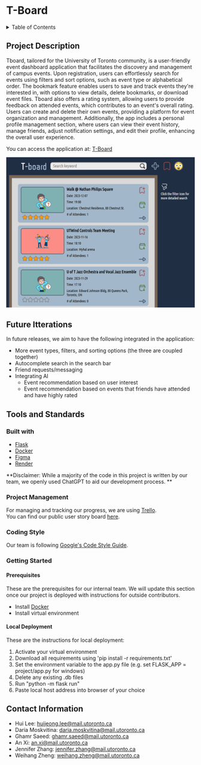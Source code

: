 # T-Board
<details>
  <summary>Table of Contents</summary>
  <ol>
    <li><a href="#Project-Description">Project Description</a></li>
    <li><a href="#Future-Itterations">Future Itterations</a></li>
    <li><a href="#Tools-and-Standards">Tools and Standards</a></li>
        <ul>
            <li><a href="#Built-with">Built with</a></li>
            <li><a href="#Project-Management">Project Management</a></li>
            <li><a href="#Coding-Style">Coding Style</a></li>
        </ul>
    <li><a href="#Getting-Started">Getting Started</a></li>
        <ul>
            <li><a href="#Prerequisites">Prerequisites</a></li>
            <li><a href="#Local-Deployment">Local Deployment</a></li>
        </ul>
    <li><a href="#Contact-Information">Contact Information</a></li>    
  </ol>
</details>

## Project Description
Tboard, tailored for the University of Toronto community, is a user-friendly event dashboard application that facilitates the discovery and management of campus events. Upon registration, users can effortlessly search for events using filters and sort options, such as event type or alphabetical order. The bookmark feature enables users to save and track events they're interested in, with options to view details, delete bookmarks, or download event files. Tboard also offers a rating system, allowing users to provide feedback on attended events, which contributes to an event's overall rating. Users can create and delete their own events, providing a platform for event organization and management. Additionally, the app includes a personal profile management section, where users can view their event history, manage friends, adjust notification settings, and edit their profile, enhancing the overall user experience.

You can access the application at: [T-Board](https://ece444-tboard.onrender.com/)

![Main](/Images_for_documentation/Maindashboard.png)  

## Future Itterations
In future releases, we aim to have the following integrated in the application:
* More event types, filters, and sorting options (the three are coupled together)
* Autocomplete search in the search bar
* Friend requests/messaging
* Integrating AI
  * Event recommendation based on user interest
  * Event recommendation based on events that friends have attended and have highly rated 

## Tools and Standards
### Built with 
* [Flask](https://palletsprojects.com/p/flask/)
* [Docker](https://www.docker.com)
* [Figma](https://www.figma.com/)
* [Render](https://www.render.com) 

**Disclaimer: While a majority of the code in this project is written by our team, we openly used ChatGPT to aid our development process. **

### Project Management 
For managing and tracking our progress, we are using [Trello](https://trello.com/).  
You can find our public user story board [here](https://trello.com/b/WXC6CorM/user-story-board).

### Coding Style
Our team is following [Google's Code Style Guide](https://google.github.io/styleguide/).

### Getting Started
#### Prerequisites
These are the prerequisites for our internal team. We will update this section once our project is deployed with instructions for outside contributors.

* Install [Docker](https://www.docker.com)  
* Install virtual environment

#### Local Deployment  
These are the instructions for local deployment:    

1. Activate your virtual environment
2. Download all requirements using 'pip install -r requirements.txt'
3. Set the environment variable to the app.py file (e.g. set FLASK_APP = project/app.py for windows)
4. Delete any existing .db files
5. Run "python -m flask run"
6. Paste local host address into browser of your choice

## Contact Information
* Hui Lee: huijeong.lee@mail.utoronto.ca    
* Daria Moskvitina: daria.moskvitina@mail.utoronto.ca   
* Ghamr Saeed: ghamr.saeed@mail.utoronto.ca 
* An Xi: an.xi@mail.utoronto.ca 
* Jennifer Zhang: jennifer.zhang@mail.utoronto.ca   
* Weihang Zheng: weihang.zheng@mail.utoronto.ca 
